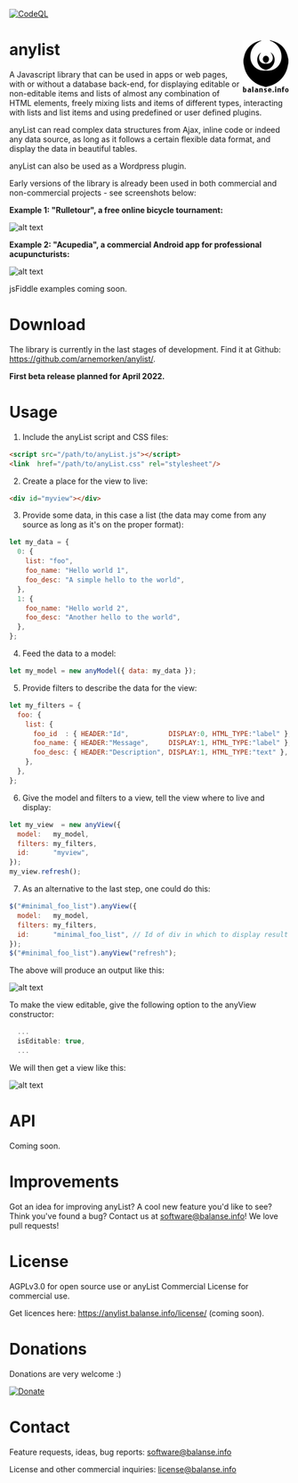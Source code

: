 [![CodeQL](https://github.com/arnemorken/anylist/actions/workflows/codeql-analysis.yml/badge.svg)](https://github.com/arnemorken/anylist/actions/workflows/codeql-analysis.yml)

# anylist <img src="balanselogo_85x95.png" align="right">

A Javascript library that can be used in apps or web pages, with or without a database back-end, for displaying editable or non-editable items and lists of almost any combination of HTML elements, freely mixing lists and items of different types, interacting with lists and list items and using predefined or user defined plugins. 

anyList can read complex data structures from Ajax, inline code or indeed any data source, as long as it follows a certain flexible data format, and display the data in beautiful tables. 

anyList can also be used as a Wordpress plugin. 

Early versions of the library is already been used in both commercial and non-commercial projects - see screenshots below:

**Example 1: "Rulletour", a free online bicycle tournament:**

![alt text](https://raw.githubusercontent.com/arnemorken/anylist/main/examples/sample_ss_rt.png)

**Example 2: "Acupedia", a commercial Android app for professional acupuncturists:**

![alt text](https://raw.githubusercontent.com/arnemorken/anylist/main/examples/sample_ss_acupedia.png)

jsFiddle examples coming soon.

# Download

The library is currently in the last stages of development. Find it at Github: https://github.com/arnemorken/anylist/.

**First beta release planned for April 2022.**

# Usage

1. Include the anyList script and CSS files:

```html
<script src="/path/to/anyList.js"></script>
<link  href="/path/to/anyList.css" rel="stylesheet"/>
```

2. Create a place for the view to live:
```html
<div id="myview"></div>
```

3. Provide some data, in this case a list (the data may come from any source as long as it's on the proper format):
```js
let my_data = {
  0: {
    list: "foo",
    foo_name: "Hello world 1",
    foo_desc: "A simple hello to the world",
  },
  1: {
    foo_name: "Hello world 2",
    foo_desc: "Another hello to the world",
  },
};
```

4. Feed the data  to a model:
```js
let my_model = new anyModel({ data: my_data });
```

5. Provide filters to describe the data for the view:
```js
let my_filters = {
  foo: {
    list: {
      foo_id  : { HEADER:"Id",          DISPLAY:0, HTML_TYPE:"label" },
      foo_name: { HEADER:"Message",     DISPLAY:1, HTML_TYPE:"label" },
      foo_desc: { HEADER:"Description", DISPLAY:1, HTML_TYPE:"text" },
    },
  },
};
```

6. Give the model and filters to a view, tell the view where to live and display:
```js
let my_view  = new anyView({
  model:   my_model,
  filters: my_filters,
  id:      "myview",
});
my_view.refresh();
```

7. As an alternative  to the last step, one could do this:
```js
$("#minimal_foo_list").anyView({
  model:   my_model,
  filters: my_filters,
  id:      "minimal_foo_list", // Id of div in which to display result
});
$("#minimal_foo_list").anyView("refresh");
```

The above will produce an output like this:

![alt text](https://raw.githubusercontent.com/arnemorken/anylist/main/examples/hello_world/hello_list_uneditable.png)

To make the view editable, give the following option to the anyView constructor:
```js
  ...
  isEditable: true,
  ...
```

We will then get a view like this:

![alt text](https://raw.githubusercontent.com/arnemorken/anylist/main/examples/hello_world/hello_list_editable.png)

# API

Coming soon.

# Improvements

Got an idea for improving anyList? A cool new feature you'd like to see? Think you've found a bug? Contact us at software@balanse.info!
We love pull requests! 

# License

AGPLv3.0 for open source use or anyList Commercial License for commercial use.

Get licences here: https://anylist.balanse.info/license/ (coming soon).

# Donations

Donations are very welcome :)

[![Donate](https://www.paypalobjects.com/en_US/GB/i/btn/btn_donateCC_LG.gif)](https://www.paypal.com/donate/?hosted_button_id=EZGCG4XQER5KQ)

# Contact

Feature requests, ideas, bug reports: software@balanse.info

License and other commercial inquiries: license@balanse.info
